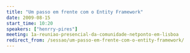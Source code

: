 ```yaml
---
title: "Um passo em frente com o Entity Framework"
date: 2009-08-15
start_time: 10:20
speakers: ["henrry-pires"]
meeting: 1a-reuniao-presencial-da-comunidade-netponto-em-lisboa
redirect_from: /sessao/um-passo-em-frente-com-o-entity-framework/
---
```



